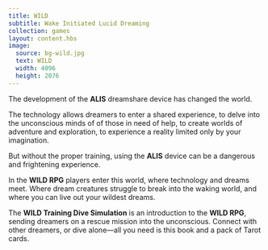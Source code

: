 ```yaml
---
title: WILD
subtitle: Wake Initiated Lucid Dreaming
collection: games
layout: content.hbs
image:
  source: bg-wild.jpg
  text: WILD
  width: 4096
  height: 2076
---
```


The development of the **ALIS** dreamshare device has changed the world.

The technology allows dreamers to enter a shared experience, to delve into the unconscious minds of of those in need of help, to create worlds of adventure and exploration, to experience a reality limited only by your imagination.

But without the proper training, using the **ALIS** device can be a dangerous and frightening experience.

In the **WILD RPG** players enter this world, where technology and dreams meet. Where dream creatures struggle to break into the waking world, and where you can live out your wildest dreams.

The **WILD Training Dive Simulation** is an introduction to the **WILD RPG**, sending dreamers on a rescue mission into the unconscious. Connect with other dreamers, or dive alone&mdash;all you need is this book and a pack of Tarot cards.
